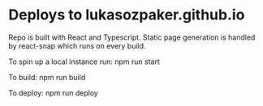# Deploys to lukasozpaker.github.io

Repo is built with React and Typescript. Static page generation is handled by react-snap which runs on every build.

To spin up a local instance run: npm run start

To build: npm run build

To deploy: npm run deploy



